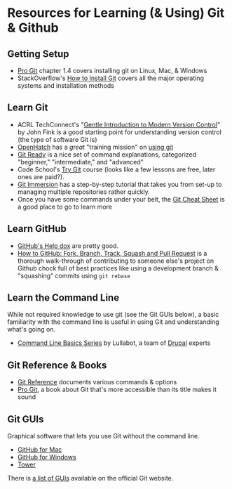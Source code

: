 # Resources for Learning (& Using) Git & Github

## Getting Setup

- [Pro Git](http://git-scm.com/book/ch1-4.html) chapter 1.4 covers installing git on Linux, Mac, & Windows
- StackOverflow's [How to Install Git](http://stackoverflow.com/questions/315911/git-for-beginners-the-definitive-practical-guide#323764) covers all the major operating systems and installation methods

## Learn Git

- ACRL TechConnect's "[Gentle Introduction to Modern Version Control](http://acrl.ala.org/techconnect/?p=1191)" by John Fink is a good starting point for understanding version control (the type of software Git is)
- [OpenHatch](https://openhatch.org) has a _great_ "training mission" on [using git](https://openhatch.org/missions/git)
- [Git Ready](http://gitready.com) is a nice set of command explanations, categorized "beginner," "intermediate," and "advanced"
- Code School's [Try Git](http://www.codeschool.com/courses/try-git) course (looks like a few lessons are free, later ones are paid?).
- [Git Immersion](http://gitimmersion.com/lab_01.html) has a step-by-step tutorial that takes you from set-up to managing multiple repositories rather quickly.
- Once you have some commands under your belt, the [Git Cheat Sheet](http://byte.kde.org/~zrusin/git/git-cheat-sheet-medium.png) is a good place to go to learn more

## Learn GitHub

- [GitHub's Help dox](https://help.github.com/) are pretty good.
- [How to GitHub: Fork, Branch, Track, Squash and Pull Request](https://gun.io/blog/how-to-github-fork-branch-and-pull-request/) is a thorough walk-through of contributing to someone else's project on Github chock full of best practices like using a development branch & "squashing" commits using `git rebase`

## Learn the Command Line

While not required knowledge to use git (see the Git GUIs below), a basic familiarity with the command line is useful in using Git and understanding what's going on.

- [Command Line Basics Series](http://drupalize.me/series/command-line-basics-series) by Lullabot, a team of [Drupal](http://drupal.org) experts

## Git Reference & Books

- [Git Reference](http://gitref.org/) documents various commands & options
- [Pro Git](http://git-scm.com/book), a book about Git that's more accessible than its title makes it sound

## Git GUIs

Graphical software that lets you use Git without the command line.

- [GitHub for Mac](http://mac.github.com/)
- [GitHub for Windows](http://windows.github.com/)
- [Tower](http://www.git-tower.com/)

There is [a list of GUIs](http://git-scm.com/downloads/guis) available on the official Git website.
